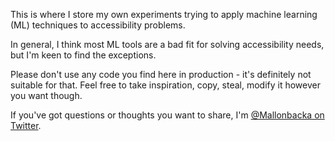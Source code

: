 This is where I store my own experiments trying to apply machine learning (ML) techniques to accessibility problems.

In general, I think most ML tools are a bad fit for solving accessibility needs, but I'm keen to find the exceptions.

Please don't use any code you find here in production - it's definitely not suitable for that. Feel free to take inspiration, copy, steal, modify it however you want though. 

If you've got questions or thoughts you want to share, I'm [@Mallonbacka on Twitter](https://twitter.com/Mallonbacka).
